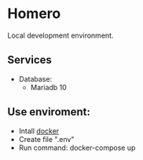 # Homero
Local development environment.

## Services
- Database:
    - Mariadb 10


## Use enviroment:
- Intall [docker](https://www.docker.com/) 
- Create file ".env"
- Run command: docker-compose up
